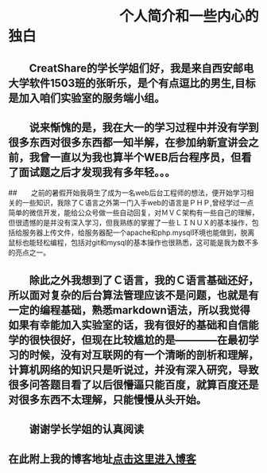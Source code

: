 # 　　　　　　　　个人简介和一些内心的独白

## 　　CreatShare的学长学姐们好，我是来自西安邮电大学软件1503班的张昕乐，是个有点逗比的男生,目标是加入咱们实验室的服务端小组。
## 　　说来惭愧的是，我在大一的学习过程中并没有学到很多东西对很多东西都一知半解，在参加纳新宣讲会之前，我曾一直以为我也算半个WEB后台程序员，但看了面试题之后才发现我有多年轻。。。
##　　之前的暑假开始我萌生了成为一名web后台工程师的想法，便开始学习相关的一些知识，我除了Ｃ语言之外第一门入手web的语言是ＰＨＰ,曾经学过一点简单的微信开发，能给公众号做一些自动回复，对ＭＶＣ架构有一些自己的理解，但很遗憾的是并没有深入学习，但我熟练的掌握了一些ＬＩＮＵＸ的基本操作，包括给服务器上传文件，给服务器配一个apache和php.mysql环境也能做到，脱离鼠标也能轻松编程，包括对git和mysql的基本操作也很熟悉，这可能是我为数不多的亮点之一。
## 　　除此之外我想到了Ｃ语言，我的Ｃ语言基础还好，所以面对复杂的后台算法管理应该不是问题，也就是有一定的编程基础，熟悉markdown语法，所以我觉得如果有幸能加入实验室的话，我有很好的基础和自信能学的很快很好，但现在比较尴尬的是————在最初学习的时候，没有对互联网的有一个清晰的剖析和理解，计算机网络的知识只是听说过，并没有深入研究，导致很多问答题目看了以后很懵逼只能百度，就算百度还是对很多东西不太理解，只能慢慢从头开始。
## 　　谢谢学长学姐的认真阅读
##  在此附上我的博客地址[点击这里进入博客][1]


  [1]: http://blog.csdn.net/zhangxxkl
